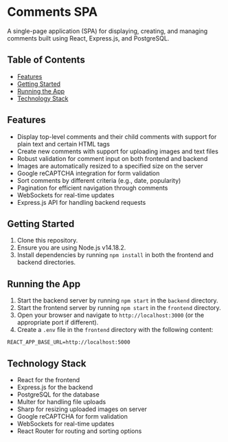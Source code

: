 # Comments SPA

A single-page application (SPA) for displaying, creating, and managing comments built using React, Express.js, and PostgreSQL.

## Table of Contents

- [Features](#features)
- [Getting Started](#getting-started)
- [Running the App](#running-the-app)
- [Technology Stack](#technology-stack)

## Features

- Display top-level comments and their child comments with support for plain text and certain HTML tags
- Create new comments with support for uploading images and text files
- Robust validation for comment input on both frontend and backend
- Images are automatically resized to a specified size on the server
- Google reCAPTCHA integration for form validation
- Sort comments by different criteria (e.g., date, popularity)
- Pagination for efficient navigation through comments
- WebSockets for real-time updates
- Express.js API for handling backend requests

## Getting Started

1. Clone this repository.
2. Ensure you are using Node.js v14.18.2.
3. Install dependencies by running `npm install` in both the frontend and backend directories.

## Running the App

1. Start the backend server by running `npm start` in the `backend` directory.
2. Start the frontend server by running `npm start` in the `frontend` directory.
3. Open your browser and navigate to `http://localhost:3000` (or the appropriate port if different).
4. Create a `.env` file in the `frontend` directory with the following content:
``` console
REACT_APP_BASE_URL=http://localhost:5000
```

## Technology Stack

- React for the frontend
- Express.js for the backend
- PostgreSQL for the database
- Multer for handling file uploads
- Sharp for resizing uploaded images on server
- Google reCAPTCHA for form validation
- WebSockets for real-time updates
- React Router for routing and sorting options
